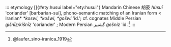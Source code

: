 ::: etymology
[]{#ety:husui label="ety:husui"} Mandarin Chinese 胡荽 *húsuī*
'coriander' \[barbarian-sui\], phono-semantic matching of an Iranian
form \< Iranian\* *\*koswi, \*košwi, \*gošwi* 'id.'; cf. cognates Middle
Persian *gišnīz/kišnīz* 'coriander' ; Modern Persian گشنیز *gešniz*
'id.'[^1]
:::

[^1]: @laufer_sino-iranica_1919
